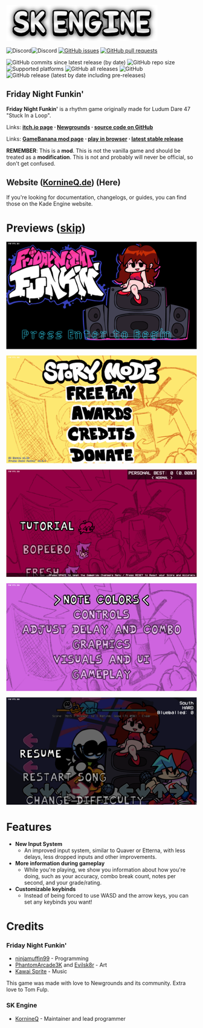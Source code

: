 <!--update1-->
<!--woah-->
![Kade Engine logo](readme/Logo.png)

![Discord](https://img.shields.io/discord/1173308675587321907?label=discord)![Discord](https://discord.gg/wKqGtAX7fx) [![GitHub issues](https://img.shields.io/github/issues/KornineQ/sk-engine)](https://github.com/KornineQ/sk-engine/issues) [![GitHub pull requests](https://img.shields.io/github/issues-pr/KornineQ/sk-engine)](https://github.com/KornineQ/sk-engine/pulls) []() []()

![GitHub commits since latest release (by date)](https://img.shields.io/github/commits-since/KornineQ/sk-engine/latest) ![GitHub repo size](https://img.shields.io/github/repo-size/KornineQ/sk-engine)![Supported platforms](https://img.shields.io/badge/supported%20platforms-windows%2C%20macOS%2C%20linux%2C%20html5-blue) ![GitHub all releases](https://img.shields.io/github/downloads/KornineQ/sk-engine/total) ![GitHub](https://img.shields.io/github/license/KornineQ/sk-engine) ![GitHub release (latest by date including pre-releases)](https://img.shields.io/github/v/release/KornineQ/sk-engine?include_prereleases&label=latest%20version) 

## Friday Night Funkin'
**Friday Night Funkin'** is a rhythm game originally made for Ludum Dare 47 "Stuck In a Loop".

Links: **[itch.io page](https://ninja-muffin24.itch.io/funkin) ⋅ [Newgrounds](https://www.newgrounds.com/portal/view/770371) ⋅ [source code on GitHub](https://github.com/ninjamuffin99/Funkin)**

Links: **[GameBanana mod page](https://gamebanana.com/mods/491438) ⋅ [play in browser](https://kornineq.de/skengine) ⋅ [latest stable release](https://github.com/KornineQ/sk-engine/releases/latest)**

**REMEMBER**: This is a **mod**. This is not the vanilla game and should be treated as a **modification**. This is not and probably will never be official, so don't get confused.

## Website ([KornineQ.de](https://kornineq.de/)) (Here)
If you're looking for documentation, changelogs, or guides, you can find those on the Kade Engine website.

# Previews ([skip](#features))

![Title Screen](readme/TitleScreen.png)

![Week Select](readme/WeekSelect.png)

![Freeplay](readme/Freeplay.png)

![Options](readme/Options.png)

![Pause Screen](readme/PauseScreen.png)
# Features

 - **New Input System**
	 - An improved input system, similar to Quaver or Etterna, with less delays, less dropped inputs and other improvements.
 - **More information during gameplay**
	 - While you're playing, we show you information about how you're doing, such as your accuracy, combo break count, notes per second, and your grade/rating.
 - **Customizable keybinds**
	 - Instead of being forced to use WASD and the arrow keys, you can set any keybinds you want!

# Credits
### Friday Night Funkin'
 - [ninjamuffin99](https://twitter.com/ninja_muffin99) - Programming
 - [PhantomArcade3K](https://twitter.com/phantomarcade3k) and [Evilsk8r](https://twitter.com/evilsk8r) - Art
 - [Kawai Sprite](https://twitter.com/kawaisprite) - Music

This game was made with love to Newgrounds and its community. Extra love to Tom Fulp.
### SK Engine
- [KornineQ](https://twitter.com/KornineQ) - Maintainer and lead programmer
